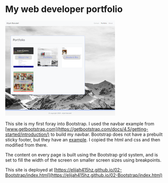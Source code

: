 # My web developer portfolio

![portfolio preview](images/portfolio_preview.png)

This site is my first foray into Bootstrap. I used the navbar example from [www.getbootstrap.com](https://getbootstrap.com/docs/4.5/getting-started/introduction/) to build my navbar. Bootstrap does not have a prebuilt sticky footer, but they have an [example](https://getbootstrap.com/docs/4.5/examples/sticky-footer/). I copied the html and css and then modified from there.

The content on every page is built using the Bootstrap grid system, and is set to fill the width of the screen on smaller screen sizes using breakpoints.

This site is deployed at [https://elijah415hz.github.io/02-Bootstrap/index.html](https://elijah415hz.github.io/02-Bootstrap/index.html)
